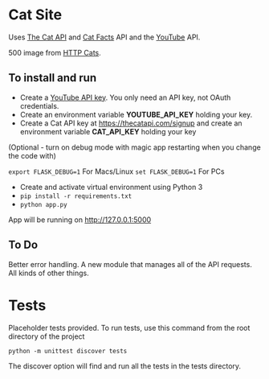 # Cat Site

Uses [The Cat API](http://thecatapi.com/) and [Cat Facts](https://catfact.ninja/#!/Cat_Facts/fact) API and the [YouTube](https://developers.google.com/youtube/v3/quickstart/python) API.

500 image from [HTTP Cats](https://http.cat/).

## To install and run

* Create a [YouTube API key](https://developers.google.com/youtube/registering_an_application). You only need an API key, not OAuth credentials.  
* Create an environment variable **YOUTUBE_API_KEY** holding your key.
* Create a Cat API key at https://thecatapi.com/signup and create an environment variable **CAT_API_KEY** holding your key

(Optional - turn on debug mode with magic app restarting when you change the code with)

`export FLASK_DEBUG=1`   For Macs/Linux
`set FLASK_DEBUG=1`   For PCs

* Create and activate virtual environment using Python 3
* `pip install -r requirements.txt`
* `python app.py`

App will be running on http://127.0.0.1:5000

## To Do

Better error handling. A new module that manages all of the API requests. All kinds of other things.

# Tests 

Placeholder tests provided. To run tests, use this command from the root directory of the project

`python -m unittest discover tests`

The discover option will find and run all the tests in the tests directory. 